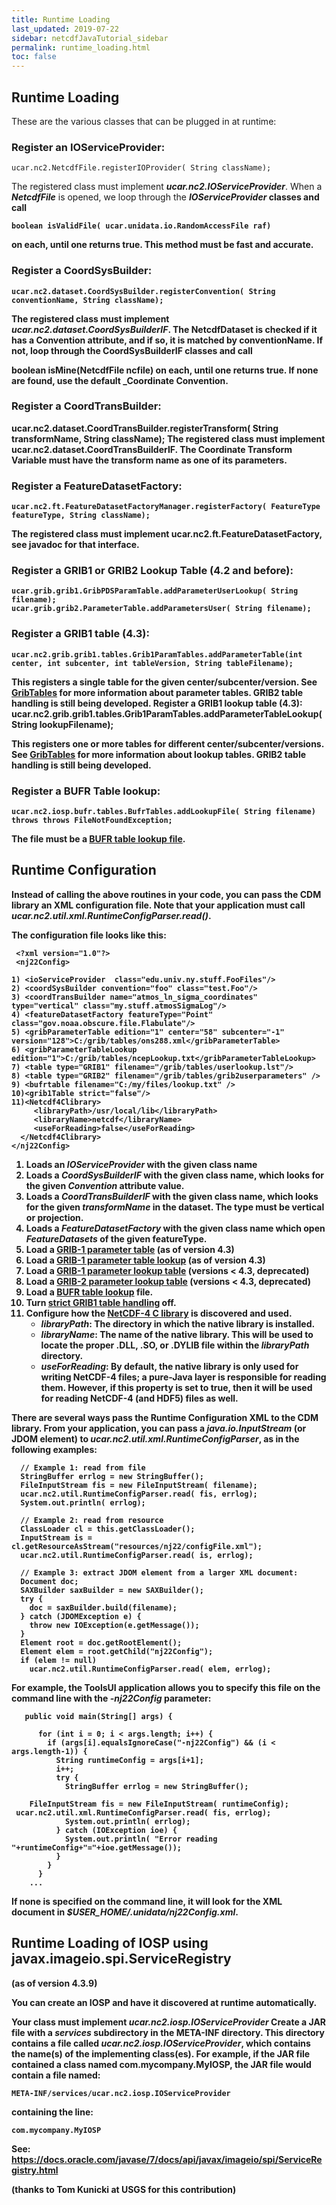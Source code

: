 ```yaml
---
title: Runtime Loading
last_updated: 2019-07-22
sidebar: netcdfJavaTutorial_sidebar
permalink: runtime_loading.html
toc: false
---
```

## Runtime Loading

These are the various classes that can be plugged in at runtime:

### Register an IOServiceProvider:
~~~
ucar.nc2.NetcdfFile.registerIOProvider( String className);
~~~
The registered class must implement <b>_ucar.nc2.IOServiceProvider_</b>. When a <b>_NetcdfFile_</b> is opened, we loop through the <b>_IOServiceProvider_<b> classes and call
~~~
boolean isValidFile( ucar.unidata.io.RandomAccessFile raf)
~~~
on each, until one returns true. This method must be fast and accurate.

### Register a CoordSysBuilder:
~~~
ucar.nc2.dataset.CoordSysBuilder.registerConvention( String conventionName, String className);
~~~ 
The registered class must implement <b>_ucar.nc2.dataset.CoordSysBuilderIF_</b>. The NetcdfDataset is checked if it has a Convention attribute, and if so, it is matched by conventionName. If not, loop through the CoordSysBuilderIF classes and call

 boolean isMine(NetcdfFile ncfile) 
on each, until one returns true. If none are found, use the default _Coordinate Convention.

### Register a CoordTransBuilder:

 ucar.nc2.dataset.CoordTransBuilder.registerTransform( String transformName, String className);
The registered class must implement ucar.nc2.dataset.CoordTransBuilderIF. The Coordinate Transform Variable must have the transform name as one of its parameters.

### Register a FeatureDatasetFactory:
~~~
ucar.nc2.ft.FeatureDatasetFactoryManager.registerFactory( FeatureType featureType, String className);
~~~
The registered class must implement ucar.nc2.ft.FeatureDatasetFactory, see javadoc for that interface.

### Register a GRIB1 or GRIB2 Lookup Table (4.2 and before):
~~~
ucar.grib.grib1.GribPDSParamTable.addParameterUserLookup( String filename);
ucar.grib.grib2.ParameterTable.addParametersUser( String filename);
~~~  
### Register a GRIB1 table (4.3):
~~~
ucar.nc2.grib.grib1.tables.Grib1ParamTables.addParameterTable(int center, int subcenter, int tableVersion, String tableFilename);
~~~
This registers a single table for the given center/subcenter/version.
See <a href="grib_tables.html">GribTables</a> for more information about parameter tables.
GRIB2 table handling is still being developed.
Register a GRIB1 lookup table (4.3):
 ucar.nc2.grib.grib1.tables.Grib1ParamTables.addParameterTableLookup(String lookupFilename);

This registers one or more tables for different center/subcenter/versions.
See <a href="grib_tables.html">GribTables</a> for more information about lookup tables.
GRIB2 table handling is still being developed.

### Register a BUFR Table lookup:
~~~
ucar.nc2.iosp.bufr.tables.BufrTables.addLookupFile( String filename) throws throws FileNotFoundException;
~~~
The file must be a <a href="bufr_tables.html">BUFR table lookup file</a>.

## Runtime Configuration

Instead of calling the above routines in your code, you can pass the CDM library an XML configuration file. Note that your application must call <b>_ucar.nc2.util.xml.RuntimeConfigParser.read()_</b>.

The configuration file looks like this:
~~~
 <?xml version="1.0"?>
 <nj22Config>

1) <ioServiceProvider  class="edu.univ.ny.stuff.FooFiles"/>
2) <coordSysBuilder convention="foo" class="test.Foo"/>
3) <coordTransBuilder name="atmos_ln_sigma_coordinates" type="vertical" class="my.stuff.atmosSigmaLog"/>
4) <featureDatasetFactory featureType="Point" class="gov.noaa.obscure.file.Flabulate"/>
5) <gribParameterTable edition="1" center="58" subcenter="-1" version="128">C:/grib/tables/ons288.xml</gribParameterTable>
6) <gribParameterTableLookup edition="1">C:/grib/tables/ncepLookup.txt</gribParameterTableLookup>
7) <table type="GRIB1" filename="/grib/tables/userlookup.lst"/>
8) <table type="GRIB2" filename="/grib/tables/grib2userparameters" />
9) <bufrtable filename="C:/my/files/lookup.txt" />
10)<grib1Table strict="false"/>
11)<Netcdf4Clibrary>
     <libraryPath>/usr/local/lib</libraryPath>
     <libraryName>netcdf</libraryName>
     <useForReading>false</useForReading>
  </Netcdf4Clibrary>
</nj22Config>
~~~

1. Loads an <b>_IOServiceProvider_</b> with the given class name
2. Loads a <b>_CoordSysBuilderIF_</b> with the given class name, which looks for the given <b>_Convention_</b> attribute value.
3. Loads a <b>_CoordTransBuilderIF_</b> with the given class name, which looks for the given <b>_transformName_</b> in the dataset. The type must be vertical or projection.
4. Loads a <b>_FeatureDatasetFactory_</b> with the given class name which open <b>_FeatureDatasets_</b> of the given featureType.
5. Load a <a href="grib_tables.html">GRIB-1 parameter table</a> (as of version 4.3)
6. Load a <a href="grib_tables.html">GRIB-1 parameter table lookup</a> (as of version 4.3)
7. Load a <a href="grib_tables.html">GRIB-1 parameter lookup table</a> (versions < 4.3, deprecated)
8. Load a <a href="grib_tables.html">GRIB-2 parameter lookup table</a> (versions < 4.3, deprecated)
9. Load a <a href="bufr_tables.html">BUFR table lookup</a> file.
10. Turn <a href="grib_tables.html#strict">strict GRIB1 table handling</a> off.
11. Configure how the <a href="netcdf4_c_library.html">NetCDF-4 C library</a> is discovered and used.
    * <b>_libraryPath_</b>: The directory in which the native library is installed.
    * <b>_libraryName_</b>: The name of the native library. This will be used to locate the proper .DLL, .SO, or .DYLIB file within the <b>_libraryPath_</b> directory.
    * <b>_useForReading_</b>: By default, the native library is only used for writing NetCDF-4 files; a pure-Java layer is responsible for reading them. However, if this property is set to true, then it will be used for reading NetCDF-4 (and HDF5) files as well.
    
There are several ways pass the Runtime Configuration XML to the CDM library. From your application, you can pass a <b>_java.io.InputStream_</b> (or JDOM element) to <b>_ucar.nc2.util.xml.RuntimeConfigParser_</b>, as in the following examples:

~~~
  // Example 1: read from file
  StringBuffer errlog = new StringBuffer();
  FileInputStream fis = new FileInputStream( filename);   
  ucar.nc2.util.RuntimeConfigParser.read( fis, errlog);
  System.out.println( errlog);

  // Example 2: read from resource
  ClassLoader cl = this.getClassLoader();
  InputStream is = cl.getResourceAsStream("resources/nj22/configFile.xml");
  ucar.nc2.util.RuntimeConfigParser.read( is, errlog);

  // Example 3: extract JDOM element from a larger XML document:
  Document doc;
  SAXBuilder saxBuilder = new SAXBuilder();
  try {
    doc = saxBuilder.build(filename);
  } catch (JDOMException e) {
    throw new IOException(e.getMessage());
  }
  Element root = doc.getRootElement();
  Element elem = root.getChild("nj22Config");
  if (elem != null)
    ucar.nc2.util.RuntimeConfigParser.read( elem, errlog);
~~~
    
For example, the ToolsUI application allows you to specify this file on the command line with the <b>_-nj22Config_</b> parameter:

~~~
   public void main(String[] args) {

      for (int i = 0; i < args.length; i++) {
        if (args[i].equalsIgnoreCase("-nj22Config") && (i < args.length-1)) {
          String runtimeConfig = args[i+1];
          i++;
          try {
            StringBuffer errlog = new StringBuffer();

    FileInputStream fis = new FileInputStream( runtimeConfig);
 ucar.nc2.util.xml.RuntimeConfigParser.read( fis, errlog);
            System.out.println( errlog);
          } catch (IOException ioe) {
            System.out.println( "Error reading "+runtimeConfig+"="+ioe.getMessage());
          }
        }
      }
    ...
~~~
If none is specified on the command line, it will look for the XML document in <b>_$USER_HOME/.unidata/nj22Config.xml_</b>.

 
## Runtime Loading of IOSP using javax.imageio.spi.ServiceRegistry

(as of version 4.3.9)

You can create an IOSP and have it discovered at runtime automatically.

Your class must implement <b>_ucar.nc2.iosp.IOServiceProvider_</b>
Create a JAR file with a <b>_services_</b> subdirectory in the META-INF directory. This directory contains a file called <b>_ucar.nc2.iosp.IOServiceProvider_</b>, which contains the name(s) of the implementing class(es). For example, if the JAR file contained a class named com.mycompany.MyIOSP, the JAR file would contain a file named:
~~~
META-INF/services/ucar.nc2.iosp.IOServiceProvider 
~~~
containing the line:
~~~
com.mycompany.MyIOSP
~~~
See:
<a href="https://docs.oracle.com/javase/7/docs/api/javax/imageio/spi/ServiceRegistry.html" target="_blank">https://docs.oracle.com/javase/7/docs/api/javax/imageio/spi/ServiceRegistry.html</a>

(thanks to Tom Kunicki at USGS for this contribution)